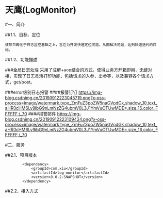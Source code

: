 # 天鹰(LogMonitor)

#一、简介

##1.1、目标、定位

    该项目孵化于日志监控基础之上，旨在为开发快速定位问题，从而解决问题，达到快速迭代的目标。

##1.2、功能描述

###全局日志处理
采用了注解+aop结合的方式，使得业务方开箱即用，无缝对接，实现了日志灵活打印功能，包括请求的入参，出参等，以及兼容各个请求方式，get/post。

###error级别日志报警
####报警钉钉
https://img-blog.csdnimg.cn/20190912223045719.png?x-oss-process=image/watermark,type_ZmFuZ3poZW5naGVpdGk,shadow_10,text_aHR0cHM6Ly9ibG9nLmNzZG4ubmV0L3J1YmVuOTUwMDE=,size_16,color_FFFFFF,t_70
####报警邮件
https://img-blog.csdnimg.cn/20190912223109434.png?x-oss-process=image/watermark,type_ZmFuZ3poZW5naGVpdGk,shadow_10,text_aHR0cHM6Ly9ibG9nLmNzZG4ubmV0L3J1YmVuOTUwMDE=,size_16,color_FFFFFF,t_70

#二、服务

##2.1、项目版本

            <dependency>
                <groupId>com.xiu</groupId>
                <artifactId>log-monitor</artifactId>
                <version>0.0.2-SNAPSHOT</version>
            </dependency>
    
 
##2.2、接入方式

 
 
 


